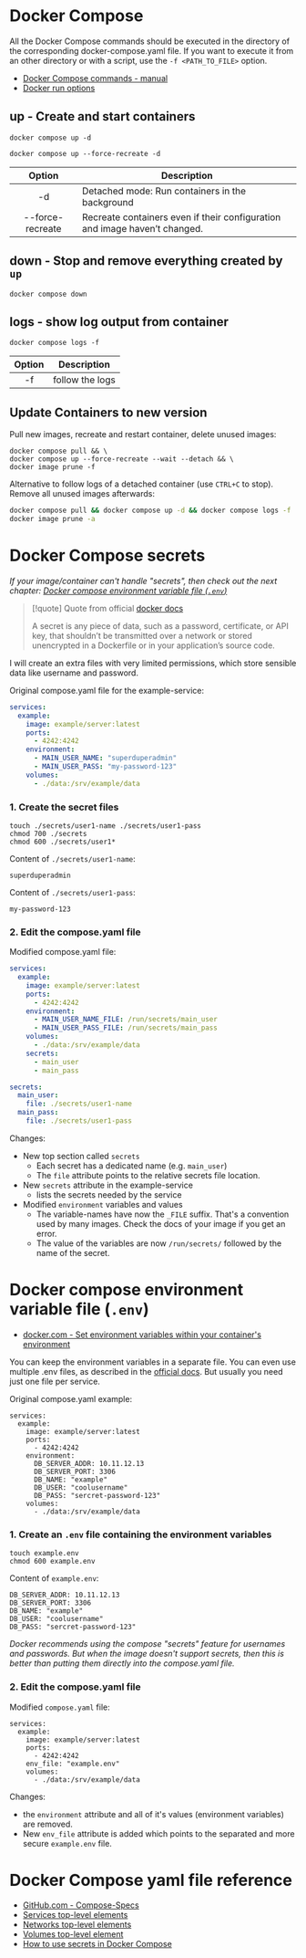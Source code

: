 # Docker Compose

All the Docker Compose commands should be executed in the directory of the corresponding docker-compose.yaml file. If you want to execute it from an other directory or with a script, use the `-f <PATH_TO_FILE>` option.  

- [Docker Compose commands - manual](https://docs.docker.com/engine/reference/commandline/compose/)
- [Docker run options](https://docs.docker.com/engine/reference/commandline/run/)

## up - Create and start containers

```shell
docker compose up -d
```

```shell
docker compose up --force-recreate -d
```

|      Option      | Description                                                                |
|:----------------:| -------------------------------------------------------------------------- |
|        -d        | Detached mode: Run containers in the background                            |
| --force-recreate | Recreate containers even if their configuration and image haven’t changed. |

## down - Stop and remove everything created by `up`

```shell
docker compose down
```



## logs - show log output from container

```shell
docker compose logs -f
```

| Option | Description     |
| :----: | --------------- |
|   -f   | follow the logs |

## Update Containers to new version

Pull new images, recreate and restart container, delete unused images: 
```shell
docker compose pull && \
docker compose up --force-recreate --wait --detach && \
docker image prune -f
```  

Alternative to follow logs of a detached container (use `CTRL+C` to stop). Remove all unused images afterwards:
```bash
docker compose pull && docker compose up -d && docker compose logs -f
docker image prune -a
```

# Docker Compose secrets

_If your image/container can't handle "secrets", then check out the next chapter: [Docker compose environment variable file (`.env`)](docker-compose.md#Docker%20compose%20environment%20variable%20file%20(`.env`))_

> [!quote] Quote from official [docker docs](https://docs.docker.com/compose/use-secrets/)
> 
> A secret is any piece of data, such as a password, certificate, or API key, that shouldn’t be transmitted over a network or stored unencrypted in a Dockerfile or in your application’s source code.

I will create an extra files with very limited permissions, which store sensible data like username and password.

Original compose.yaml file for the example-service:
```yaml
services:
  example:
    image: example/server:latest
    ports:
      - 4242:4242
    environment:
      - MAIN_USER_NAME: "superduperadmin"
      - MAIN_USER_PASS: "my-password-123"
    volumes:
      - ./data:/srv/example/data
```

### 1. Create the secret files

```
touch ./secrets/user1-name ./secrets/user1-pass
chmod 700 ./secrets
chmod 600 ./secrets/user1*
```

Content of `./secrets/user1-name`:
```
superduperadmin
```
Content of  `./secrets/user1-pass`:
```
my-password-123
```

### 2. Edit the compose.yaml file

Modified compose.yaml file:
```yaml
services:
  example:
    image: example/server:latest
    ports:
      - 4242:4242
    environment:
      - MAIN_USER_NAME_FILE: /run/secrets/main_user
      - MAIN_USER_PASS_FILE: /run/secrets/main_pass
    volumes:
      - ./data:/srv/example/data
    secrets:
      - main_user
      - main_pass

secrets:
  main_user:
    file: ./secrets/user1-name
  main_pass:
    file: ./secrets/user1-pass
```

Changes:
- New top section called `secrets`
    - Each secret has a dedicated name (e.g. `main_user`)
    - The `file` attribute points to the relative secrets file location.
- New `secrets` attribute in the example-service
    - lists the secrets needed by the service
- Modified `environment` variables and values
    - The variable-names have now the `_FILE` suffix. That's a convention used by many images. Check the docs of your image if you get an error.
    - The value of the variables are now `/run/secrets/` followed by the name of the secret.

# Docker compose environment variable file (`.env`)

- [docker.com - Set environment variables within your container's environment](https://docs.docker.com/compose/environment-variables/set-environment-variables)

You can keep the environment variables in a separate file. You can even use multiple .env files, as described in the [official docs](https://docs.docker.com/compose/environment-variables/set-environment-variables/#use-the-env_file-attribute). But usually you need just one file per service.

Original compose.yaml example:
```
services:
  example:
    image: example/server:latest
    ports:
      - 4242:4242
    environment:
      DB_SERVER_ADDR: 10.11.12.13
      DB_SERVER_PORT: 3306
      DB_NAME: "example"
      DB_USER: "coolusername"
      DB_PASS: "sercret-password-123"
    volumes:
      - ./data:/srv/example/data
```

### 1. Create an `.env` file containing the environment variables

```
touch example.env
chmod 600 example.env
```

Content of  `example.env`:
```
DB_SERVER_ADDR: 10.11.12.13
DB_SERVER_PORT: 3306
DB_NAME: "example"
DB_USER: "coolusername"
DB_PASS: "sercret-password-123"
```

_Docker recommends using the compose "secrets" feature for usernames and passwords. But when the image doesn't support secrets, then this is better than putting them directly into the compose.yaml file._

### 2. Edit the compose.yaml file

Modified `compose.yaml` file:
```
services:
  example:
    image: example/server:latest
    ports:
      - 4242:4242
    env_file: "example.env"
    volumes:
      - ./data:/srv/example/data
```

Changes:
- the `environment` attribute and all of it's values (environment variables) are removed.
- New `env_file` attribute is added which points to the separated and more secure `example.env` file.

# Docker Compose yaml file reference

- [GitHub.com - Compose-Specs](https://github.com/compose-spec/compose-spec)
- [Services top-level elements](https://docs.docker.com/compose/compose-file/05-services/)
- [Networks top-level elements](https://docs.docker.com/compose/compose-file/06-networks/)
- [Volumes top-level element](https://docs.docker.com/compose/compose-file/07-volumes/)
- [How to use secrets in Docker Compose](https://docs.docker.com/compose/use-secrets/)

